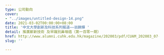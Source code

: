 ```yaml
---
type: 公司動向
cover:
- "../images/untitled-design-14.png"
date: 2021-03-02T00:00:00+08:00
title: '中文大學創新及科技系列報道——翁錦輝 '
detail: 推廣嶄新技術 及早識別鼻咽癌（第一百零一期）
href: http://www.alumni.cuhk.edu.hk/magazine/202003/pdf/CUAM_202003_07-09.pdf
slug: ''

---
```

